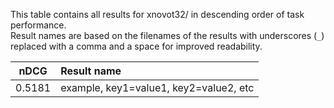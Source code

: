 This table contains all results for xnovot32/ in descending order of task performance.  
Result names are based on the filenames of the results with underscores (`_`) replaced with a comma and a space for improved readability.

| nDCG | Result name |
|------|:------------|
| 0.5181 | example, key1=value1, key2=value2, etc |
